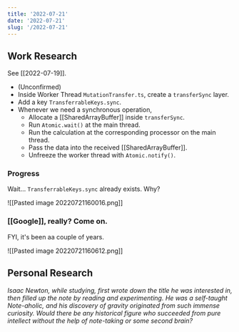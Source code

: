```yaml
---
title: '2022-07-21'
date: '2022-07-21'
slug: '/2022-07-21'
---
```


## Work Research

See [[2022-07-19]].

- (Unconfirmed)
- Inside Worker Thread `MutationTransfer.ts`, create a `transferSync` layer.
- Add a key `TransferrableKeys.sync`.
- Whenever we need a synchronous operation,
  - Allocate a [[SharedArrayBuffer]] inside `transferSync`.
  - Run `Atomic.wait()` at the main thread.
  - Run the calculation at the corresponding processor on the main thread.
  - Pass the data into the received [[SharedArrayBuffer]].
  - Unfreeze the worker thread with `Atomic.notify()`.

### Progress

Wait... `TransferrableKeys.sync` already exists. Why?

![[Pasted image 20220721160016.png]]

### [[Google]], really? Come on.

FYI, it's been aa couple of years.

![[Pasted image 20220721160612.png]]

## Personal Research

_Isaac Newton, while studying, first wrote down the title he was interested in, then filled up the note by reading and experimenting.
He was a self-taught Note-aholic, and his discovery of gravity originated from such immense curiosity.
Would there be any historical figure who succeeded from pure intellect without the help of note-taking or some second brain?_
